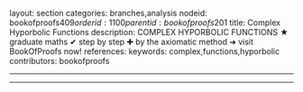 layout: section
categories: branches,analysis
nodeid: bookofproofs$409
orderid: 1100
parentid: bookofproofs$201
title: Complex Hyporbolic Functions
description: COMPLEX HYPORBOLIC FUNCTIONS &#9733; graduate maths &#10004; step by step &#10010; by the axiomatic method &#10140; visit BookOfProofs now!
references: 
keywords: complex,functions,hyporbolic
contributors: bookofproofs

---


---


